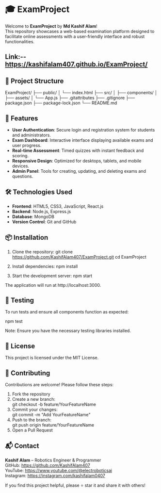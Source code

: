 # 🎓 ExamProject

Welcome to **ExamProject** by **Md Kashif Alam**!  
This repository showcases a web-based examination platform designed to facilitate online assessments with a user-friendly interface and robust functionalities.

## Link:-- https://kashifalam407.github.io/ExamProject/

## 📁 Project Structure

ExamProject/
├── public/
│ └── index.html
├── src/
│ ├── components/
│ ├── assets/
│ └── App.js
├── .gitattributes
├── .gitignore
├── package.json
├── package-lock.json
└── README.md

## 🚀 Features

- **User Authentication**: Secure login and registration system for students and administrators.
- **Exam Dashboard**: Interactive interface displaying available exams and user progress.
- **Real-time Assessment**: Timed quizzes with instant feedback and scoring.
- **Responsive Design**: Optimized for desktops, tablets, and mobile devices.
- **Admin Panel**: Tools for creating, updating, and deleting exams and questions.

## 🛠️ Technologies Used

- **Frontend**: HTML5, CSS3, JavaScript, React.js
- **Backend**: Node.js, Express.js
- **Database**: MongoDB
- **Version Control**: Git and GitHub

## 📦 Installation

1. Clone the repository:
   git clone https://github.com/KashifAlam407/ExamProject.git
   cd ExamProject

2. Install dependencies:
   npm install

3. Start the development server:
   npm start

The application will run at http://localhost:3000.

## 🧪 Testing

To run tests and ensure all components function as expected:

npm test

Note: Ensure you have the necessary testing libraries installed.

## 📄 License

This project is licensed under the MIT License.

## 🙌 Contributing

Contributions are welcome! Please follow these steps:

1. Fork the repository  
2. Create a new branch:  
   git checkout -b feature/YourFeatureName  
3. Commit your changes:  
   git commit -m "Add YourFeatureName"  
4. Push to the branch:  
   git push origin feature/YourFeatureName  
5. Open a Pull Request

## 📬 Contact

**Kashif Alam** – Robotics Engineer & Programmer  
GitHub: https://github.com/KashifAlam407  
YouTube: https://www.youtube.com/@electroboticsai  
Instagram: https://instagram.com/kashifalam0407

If you find this project helpful, please ⭐ star it and share it with others!
